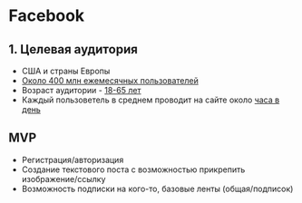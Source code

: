# Facebook
## 1. Целевая аудитория
- США и страны Европы
- [Около 400 млн ежемесячных пользователей](https://www.statista.com/statistics/268136/top-15-countries-based-on-number-of-facebook-users/)
- Возраст аудитории - [18-65 лет](https://www.statista.com/statistics/187549/facebook-distribution-of-users-age-group-usa/)
- Каждый пользоветель в среднем проводит на сайте около [часа в день](https://www.forbes.com/sites/petersuciu/2021/06/24/americans-spent-more-than-1300-hours-on-social-media/?sh=2b30297a2547)
## MVP
- Регистрация/авторизация
- Создание текстового поста с возможностью прикрепить изображение/ссылку
- Возможность подписки на кого-то, базовые ленты (общая/подписок)
